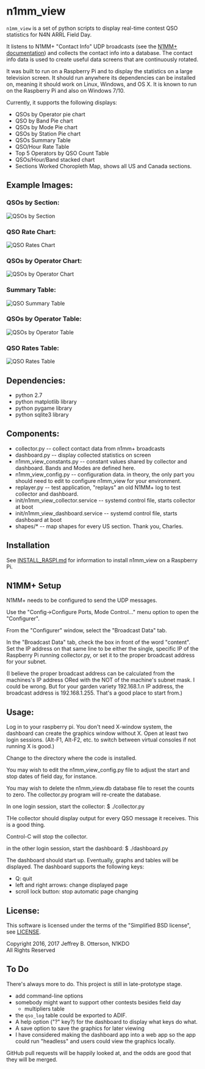 # n1mm_view

`n1mm_view` is a set of python scripts to display real-time contest QSO
 statistics for N4N ARRL Field Day.

It listens to N1MM+ "Contact Info" UDP broadcasts (see the 
[N1MM+ documentation](http://n1mm.hamdocs.com/tiki-index.php?page=UDP+Broadcasts))
and collects the contact info into a database.  The contact info data 
is used to create useful data screens that are continuously rotated.

It was built to run on a Raspberry Pi and to display the statistics 
on a large television screen.  It should run anywhere its dependencies 
can be installed on, meaning it should work on Linux, Windows, and OS X.
It is known to run on the Raspberry Pi and also on Windows 7/10.

Currently, it supports the following displays:

* QSOs by Operator pie chart
* QSO by Band Pie chart
* QSOs by Mode Pie chart
* QSOs by Station Pie chart
* QSOs Summary Table
* QSO/Hour Rate Table
* Top 5 Operators by QSO Count Table
* QSOs/Hour/Band stacked chart
* Sections Worked Choropleth Map, shows all US and Canada sections.

## Example Images:

### QSOs by Section:

![QSOs by Section](examples/qsos_by_section.png)

### QSO Rate Chart:

![QSO Rates Chart](examples/qso_rates_chart.png)

### QSOs by Operator Chart:

![QSOs by Operator Chart](examples/qso_operators_graph.png)

### Summary Table:

![QSO Summary Table](examples/qso_summary_table.png)

### QSOs by Operator Table:

![QSOs by Operator Table](examples/qso_operators_table.png)

### QSO Rates Table:

![QSO Rates Table](examples/qso_rates_table.png)

## Dependencies:

* python 2.7
* python matplotlib library
* python pygame library
* python sqlite3 library

## Components:

* collector.py -- collect contact data from n1mm+ broadcasts
* dashboard.py -- display collected statistics on screen
* n1mm_view_constants.py -- constant values shared by collector and dashboard.  Bands and Modes are defined here.
* n1mm_view_config.py -- configuration data.  in theory, the only part you should need to edit to configure n1mm_view for your environment.
* replayer.py -- test application, "replays" an old N1MM+ log to test collector and dashboard.
* init/n1mm_view_collector.service -- systemd control file, starts collector at boot
* init/n1mm_view_dashboard.service -- systemd control file, starts dashboard at boot
* shapes/* -- map shapes for every US section. Thank you, Charles.

## Installation

See [INSTALL_RASPI.md](INSTALL_RASPI.md) for information to install n1mm_view on a Raspberry Pi.

## N1MM+ Setup

N1MM+ needs to be configured to send the UDP messages.  

Use the "Config->Configure Ports, Mode Control..." menu option to open the "Configurer".

From the "Configurer" window, select the "Broadcast Data" tab.  

In the "Broadcast Data" tab, check the box in front of the word "content".  Set the IP address on that same line to be either the single, specific IP of the Raspberry Pi running collector.py, or set it to the proper broadcast address for your subnet. 

(I believe the proper broadcast address can be calculated from the machines's IP address ORed with the NOT of the machine's subnet mask.  I could be wrong.  But for your garden variety 192.168.1.n IP address, the broadcast address is 192.168.1.255.  That's a good place to start from.)

## Usage:

Log in to your raspberry pi.  You don't need X-window system, the dashboard can create the graphics window without X.  Open at least two login sessions.  (Alt-F1, Alt-F2, etc. to switch between virtual consoles if not running X is good.)

Change to the directory where the code is installed.

You may wish to edit the n1mm_view_config.py file to adjust the start and stop dates of field day, for instance.

You may wish to delete the n1mm_view.db database file to reset the counts to zero.  The collector.py program will re-create the database.

In one login session, start the collector:  $ ./collector.py 

THe collector should display output for every QSO message it receives.  This is a good thing.

Control-C will stop the collector.

in the other login session, start the dashboard: $ ./dashboard.py

The dashboard should start up.  Eventually, graphs and tables will be displayed.  The dashboard supports the following keys:

* Q: quit
* left and right arrows: change displayed page
* scroll lock button: stop automatic page changing

## License:

This software is licensed under the terms of the "Simplified BSD license", see [LICENSE](LICENSE).

Copyright 2016, 2017 Jeffrey B. Otterson, N1KDO  
All Rights Reserved

## To Do

There's always more to do.  This project is still in late-prototype stage.

* add command-line options
* somebody might want to support other contests besides field day
  * multipliers table
* the `qso_log` table could be exported to ADIF.
* A help option ("?" key?) for the dashboard to display what keys do what. 
* A save option to save the graphics for later viewing
* I have considered making the dashboard app into a web app so the app
could run "headless" and users could view the graphics locally.

GitHub pull requests will be happily looked at, and the odds are good that
they will be merged.